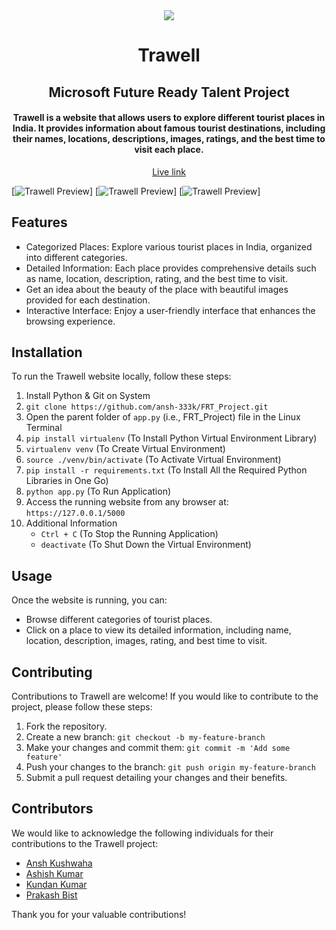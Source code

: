 <div align="center">
	<a href="https://tra-well.azurewebsites.net"><img src=".images/bannerimage.png"></a>
	<h1>Trawell</h1>
	<h2>Microsoft Future Ready Talent Project</h2>
	<h4>Trawell is a website that allows users to explore different tourist places in India. It provides information about famous tourist destinations, including their names, locations, descriptions, images, ratings, and the best time to visit each place.</h4>
	<a href="https://tra-well.azurewebsites.net">Live link</a>
</div>

[![Trawell Preview](./pictures/welcoming-page.png)]
[![Trawell Preview](./pictures/welcoming-page.png)]
[![Trawell Preview](./pictures/welcoming-page.png)]

## Features

- Categorized Places: Explore various tourist places in India, organized into different categories.
- Detailed Information: Each place provides comprehensive details such as name, location, description, rating, and the best time to visit.
- Get an idea about the beauty of the place with beautiful images provided for each destination.
- Interactive Interface: Enjoy a user-friendly interface that enhances the browsing experience.

## Installation

To run the Trawell website locally, follow these steps:

1. Install Python & Git on System
2. `git clone https://github.com/ansh-333k/FRT_Project.git`
3. Open the parent folder of `app.py` (i.e., FRT_Project) file in the Linux Terminal
4. `pip install virtualenv` (To Install Python Virtual Environment Library)
5. `virtualenv venv` (To Create Virtual Environment)
6. `source ./venv/bin/activate` (To Activate Virtual Environment)
7. `pip install -r requirements.txt` (To Install All the Required Python Libraries in One Go)
8. `python app.py` (To Run Application)
9. Access the running website from any browser at: `https://127.0.0.1/5000`
10. Additional Information
    - `Ctrl + C` (To Stop the Running Application)
    - `deactivate` (To Shut Down the Virtual Environment)

## Usage

Once the website is running, you can:

- Browse different categories of tourist places.
- Click on a place to view its detailed information, including name, location, description, images, rating, and best time to visit.

## Contributing

Contributions to Trawell are welcome! If you would like to contribute to the project, please follow these steps:

1. Fork the repository.
2. Create a new branch: `git checkout -b my-feature-branch`
3. Make your changes and commit them: `git commit -m 'Add some feature'`
4. Push your changes to the branch: `git push origin my-feature-branch`
5. Submit a pull request detailing your changes and their benefits.

## Contributors

We would like to acknowledge the following individuals for their contributions to the Trawell project:

- [Ansh Kushwaha](https://github.com/ansh-333k/)
- [Ashish Kumar](https://github.com/AshkumCurious)
- [Kundan Kumar](https://github.com/Kd1129)
- [Prakash Bist](https://github.com/prakashbist28)

Thank you for your valuable contributions!

##

